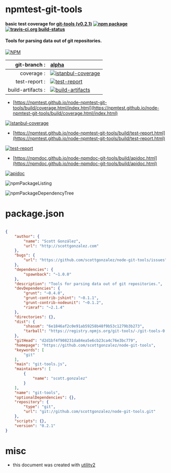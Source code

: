 # npmtest-git-tools

#### basic test coverage for  [git-tools (v0.2.1)](https://github.com/scottgonzalez/node-git-tools)  [![npm package](https://img.shields.io/npm/v/npmtest-git-tools.svg?style=flat-square)](https://www.npmjs.org/package/npmtest-git-tools) [![travis-ci.org build-status](https://api.travis-ci.org/npmtest/node-npmtest-git-tools.svg)](https://travis-ci.org/npmtest/node-npmtest-git-tools)

#### Tools for parsing data out of git repositories.

[![NPM](https://nodei.co/npm/git-tools.png?downloads=true&downloadRank=true&stars=true)](https://www.npmjs.com/package/git-tools)

| git-branch : | [alpha](https://github.com/npmtest/node-npmtest-git-tools/tree/alpha)|
|--:|:--|
| coverage : | [![istanbul-coverage](https://npmtest.github.io/node-npmtest-git-tools/build/coverage.badge.svg)](https://npmtest.github.io/node-npmtest-git-tools/build/coverage.html/index.html)|
| test-report : | [![test-report](https://npmtest.github.io/node-npmtest-git-tools/build/test-report.badge.svg)](https://npmtest.github.io/node-npmtest-git-tools/build/test-report.html)|
| build-artifacts : | [![build-artifacts](https://npmtest.github.io/node-npmtest-git-tools/glyphicons_144_folder_open.png)](https://github.com/npmtest/node-npmtest-git-tools/tree/gh-pages/build)|

- [https://npmtest.github.io/node-npmtest-git-tools/build/coverage.html/index.html](https://npmtest.github.io/node-npmtest-git-tools/build/coverage.html/index.html)

[![istanbul-coverage](https://npmtest.github.io/node-npmtest-git-tools/build/screenCapture.buildCi.browser.%252Ftmp%252Fbuild%252Fcoverage.lib.html.png)](https://npmtest.github.io/node-npmtest-git-tools/build/coverage.html/index.html)

- [https://npmtest.github.io/node-npmtest-git-tools/build/test-report.html](https://npmtest.github.io/node-npmtest-git-tools/build/test-report.html)

[![test-report](https://npmtest.github.io/node-npmtest-git-tools/build/screenCapture.buildCi.browser.%252Ftmp%252Fbuild%252Ftest-report.html.png)](https://npmtest.github.io/node-npmtest-git-tools/build/test-report.html)

- [https://npmdoc.github.io/node-npmdoc-git-tools/build/apidoc.html](https://npmdoc.github.io/node-npmdoc-git-tools/build/apidoc.html)

[![apidoc](https://npmdoc.github.io/node-npmdoc-git-tools/build/screenCapture.buildCi.browser.%252Ftmp%252Fbuild%252Fapidoc.html.png)](https://npmdoc.github.io/node-npmdoc-git-tools/build/apidoc.html)

![npmPackageListing](https://npmtest.github.io/node-npmtest-git-tools/build/screenCapture.npmPackageListing.svg)

![npmPackageDependencyTree](https://npmtest.github.io/node-npmtest-git-tools/build/screenCapture.npmPackageDependencyTree.svg)



# package.json

```json

{
    "author": {
        "name": "Scott González",
        "url": "http://scottgonzalez.com"
    },
    "bugs": {
        "url": "https://github.com/scottgonzalez/node-git-tools/issues"
    },
    "dependencies": {
        "spawnback": "~1.0.0"
    },
    "description": "Tools for parsing data out of git repositories.",
    "devDependencies": {
        "grunt": "~0.4.0",
        "grunt-contrib-jshint": "~0.1.1",
        "grunt-contrib-nodeunit": "~0.1.2",
        "rimraf": "~2.1.4"
    },
    "directories": {},
    "dist": {
        "shasum": "6e1846af2c0e91ab59258b48f9b53c1279b3b273",
        "tarball": "https://registry.npmjs.org/git-tools/-/git-tools-0.2.1.tgz"
    },
    "gitHead": "d2d1bf4f908231da84ea5e6cb23ca4c76e3bc779",
    "homepage": "https://github.com/scottgonzalez/node-git-tools",
    "keywords": [
        "git"
    ],
    "main": "git-tools.js",
    "maintainers": [
        {
            "name": "scott.gonzalez"
        }
    ],
    "name": "git-tools",
    "optionalDependencies": {},
    "repository": {
        "type": "git",
        "url": "git://github.com/scottgonzalez/node-git-tools.git"
    },
    "scripts": {},
    "version": "0.2.1"
}
```



# misc
- this document was created with [utility2](https://github.com/kaizhu256/node-utility2)
